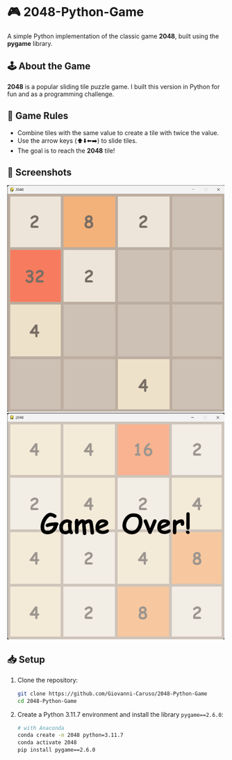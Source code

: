 # 🎮 2048-Python-Game 
A simple Python implementation of the classic game **2048**, built using the **pygame** library.

## 🕹️ About the Game
**2048** is a popular sliding tile puzzle game. I built this version in Python for fun and as a programming challenge. 

## 📝 Game Rules
* Combine tiles with the same value to create a tile with twice the value. 
* Use the arrow keys (⬆️⬇️⬅️➡️) to slide tiles. 
* The goal is to reach the **2048** tile! 

## 📸 Screenshots
<img src="images/game.png" alt="Game" width="500">

<img src="images/game_over.png" alt="Game Over" width="500">

## 📥 Setup
1. Clone the repository:
    ```bash
    git clone https://github.com/Giovanni-Caruso/2048-Python-Game 
    cd 2048-Python-Game 
    ```

2. Create a Python 3.11.7 environment and install the library `pygame==2.6.0`:
    ```bash
    # with Anaconda
    conda create -n 2048 python=3.11.7
    conda activate 2048
    pip install pygame==2.6.0
    ```
  
